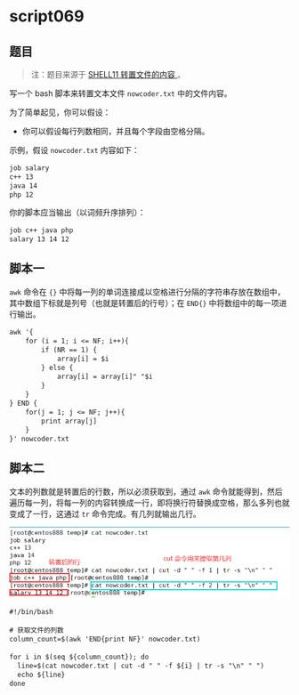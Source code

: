 # script069
## 题目

> 注：题目来源于 [SHELL11 转置文件的内容 ](https://www.nowcoder.com/practice/2240cd809c8f4d80b3479d7c95bb1e2e?tpId=195&tags=&title=&difficulty=0&judgeStatus=0&rp=1&sourceUrl=%2Fexam%2Foj%3Fpage%3D1%26tab%3DSHELL%25E7%25AF%2587%26topicId%3D195)。

写一个 bash 脚本来转置文本文件 `nowcoder.txt` 中的文件内容。

为了简单起见，你可以假设：
- 你可以假设每行列数相同，并且每个字段由空格分隔。

示例，假设 `nowcoder.txt` 内容如下：
```text
job salary
c++ 13
java 14
php 12
```

你的脚本应当输出（以词频升序排列）：
```text
job c++ java php
salary 13 14 12
```





## 脚本一

`awk` 命令在 `{}` 中将每一列的单词连接成以空格进行分隔的字符串存放在数组中，其中数组下标就是列号（也就是转置后的行号）；在 `END{}` 中将数组中的每一项进行输出。

```shell
awk '{
    for (i = 1; i <= NF; i++){
        if (NR == 1) {
            array[i] = $i
        } else {
            array[i] = array[i]" "$i
        }
    }
} END {
    for(j = 1; j <= NF; j++){
        print array[j]
    }
}' nowcoder.txt
```





## 脚本二

文本的列数就是转置后的行数，所以必须获取到，通过 `awk` 命令就能得到，然后遍历每一列，将每一列的内容转换成一行，即将换行符替换成空格，那么多列也就变成了一行，这通过 `tr` 命令完成。有几列就输出几行。

![image-20220711204909247](image-script069/image-20220711204909247.png)

```shell
#!/bin/bash

# 获取文件的列数
column_count=$(awk 'END{print NF}' nowcoder.txt)

for i in $(seq ${column_count}); do 
  line=$(cat nowcoder.txt | cut -d " " -f ${i} | tr -s "\n" " ")
  echo ${line}
done 
```